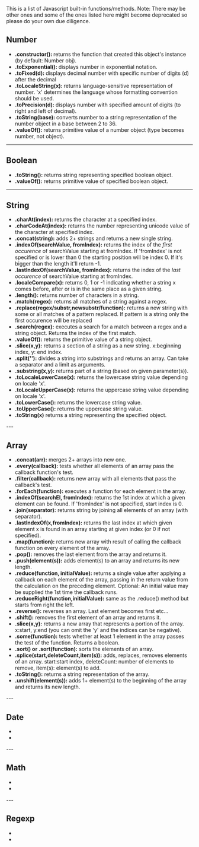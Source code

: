 This is a list of Javascript built-in functions/methods. 
Note: There may be other ones and some of the ones listed here might become deprecated so please do your own due diligence.

<h2>Number</h2>
<ul>
  <li><b>.constructor(): </b>returns the function that created this object's instance (by default: Number obj).</li>
  <li><b>.toExponential(): </b>displays number in exponential notation.</li>
  <li><b>.toFixed(d): </b>displays decimal number with specific number of digits (d) after the decimal</li>
  <li><b>.toLocaleString(x): </b>returns language-sensitive representation of number. 'x' determines the language whose formatting convention should be used.</li>
  <li><b>.toPrecision(d): </b>displays number with specified amount of digits (to right and left of decimal).</li>
  <li><b>.toString(base): </b>converts number to a string representation of the number object in a base between 2 to 36.</li>
  <li><b>.valueOf(): </b>returns primitive value of a number object (type becomes number, not object).</li>
</ul>
 
---

<h2>Boolean</h2>
<ul>
  <li><b>.toString():</b> returns string representing specified boolean object.</li>
  <li><b>.valueOf():</b> returns primitive value of specified boolean object.</li>
</ul>

---

<h2>String</h2>
<ul>
  <li><b>.charAt(index):</b> returns the character at a specified index.</li>
  <li><b>.charCodeAt(index):</b> returns the number representing unicode value of the character at specified index.</li>
  <li><b>.concat(string):</b> adds 2+ strings and returns a new single string.</li>
  <li><b>.indexOf(searchValue, fromIndex):</b> returns the index of the <em>first occurence</em> of searchValue starting at fromIndex. If 'fromIndex' is not specified or is lower than 0 the starting position will be index 0. If it's bigger than the length it'll return -1.</li>
  <li><b>.lastIndexOf(searchValue, fromIndex):</b> returns the index of the <em>last occurence</em> of searchValue starting at fromIndex.</li>
  <li><b>.localeCompare(x):</b> returns 0, 1 or -1 indicating whether a string x comes before, after or is in the same place as a given string.</li>
  <li><b>.length():</b> returns number of characters in a string.</li>
  <li><b>.match(regex):</b> returns all matches of a string against a regex.</li>
  <li><b>.replace(regex/substr,newsubstr/function):</b> returns a new string with some or all matches of a pattern replaced. If pattern is a string only the first occurence will be replaced</li>
  <li><b>.search(regex):</b> executes a search for a match between a regex and a string object. Returns the index of the first match.</li>
  <li><b>.valueOf():</b> returns the primitive value of a string object.</li>
  <li><b>.slice(x,y):</b> returns a section of a string as a new string. x:beginning index, y: end index.</li>
  <li><b>.split(''):</b> divides a string into substrings and returns an array. Can take a separator and a limit as arguments.</li>
  <li><b>.substring(x,y):</b> returns part of a string (based on given parameter(s)).</li>
  <li><b>.toLocaleLowerCase(x):</b> returns the lowercase string value depending on locale 'x'.</li>
  <li><b>.toLocaleUpperCase(x):</b> returns the uppercase string value depending on locale 'x'.</li>
  <li><b>.toLowerCase():</b> returns the lowercase string value.</li>
  <li><b>.toUpperCase():</b> returns the uppercase string value.</li>
  <li><b>.toString(x)</b> returns a string representing the specified object.</li>
</ul>
---

<h2>Array</h2>
 <ul>
  <li><b>.concat(arr):</b> merges 2+ arrays into new one.</li>
  <li><b>.every(callback):</b> tests whether all elements of an array pass the callback function's test.</li>
  <li><b>.filter(callback):</b> returns new array with all elements that pass the callback's test.</li>
  <li><b>.forEach(function):</b> executes a function for each element in the array.</li>
  <li><b>.indexOf(searchEl, fromIndex):</b> returns the 1st index at which a given element can be found. If 'fromIndex' is not specified, start index is 0.</li>
  <li><b>.join(separator):</b> returns string by joining all elements of an array (with separator).</li>
  <li><b>.lastIndexOf(x,fromIndex):</b> returns the last index at which given element x is found in an array starting at given index (or 0 if not specified).</li>
  <li><b>.map(function):</b> returns new array with result of calling the callback function on every element of the array.</li>
  <li><b>.pop():</b> removes the last element from the array and returns it.</li>
  <li><b>.push(element(s)):</b> adds element(s) to an array and returns its new length.</li>
  <li><b>.reduce(function, initialValue):</b> returns a single value after applying a callback on each element of the array, passing in the return value from the calculation on the preceding element. Optional: An initial value may be supplied the 1st time the callback runs.</li>
  <li><b>.reduceRight(function,initialValue):</b> same as the .reduce() method but starts from right the left.</li>
  <li><b>.reverse():</b> reverses an array. Last element becomes first etc...</li>
  <li><b>.shift():</b> removes the first element of an array and returns it.</li>
  <li><b>.slice(x,y):</b> returns a new array that represents a portion of the array. x:start, y:end (you can omit the 'y' and the indices can be negative).</li>
  <li><b>.some(function):</b> tests whether at least 1 element in the array passes the test of the function. Returns a boolean.</li>
  <li><b>.sort() or .sort(function):</b> sorts the elements of an array.</li>
  <li><b>.splice(start,deleteCount,item(s)):</b> adds, replaces, removes elements of an array. start:start index, deleteCount: number of elements to remove, item(s): element(s) to add.</li>
  <li><b>.toString():</b> returns a string representation of the array.</li>
  <li><b>.unshift(element(s)):</b> adds 1+ element(s) to the beginning of the array and returns its new length.</li>
</ul>
---

<h2>Date</h2>
 <ul>
  <li><b></b> </li>
  <li><b></b> </li>
</ul>
---

<h2>Math</h2>
 <ul>
  <li><b></b> </li>
  <li><b></b> </li>
</ul>
---

<h2>Regexp</h2>
<ul>
  <li><b></b> </li>
  <li><b></b> </li>
</ul>
